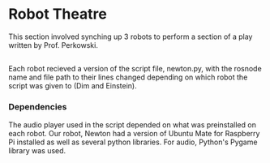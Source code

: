 # Robot Theatre

This section involved synching up 3 robots to perform a section of a play written by Prof. Perkowski. 

## 

Each robot recieved a version of the script file, newton.py, with the rosnode name and file path to their lines changed 
depending on which robot the script was given to (Dim and Einstein).

### Dependencies

The audio player used in the script depended on what was preinstalled on each robot. Our robot, Newton had a version of Ubuntu Mate for
Raspberry Pi installed as well as several python libraries. For audio, Python's Pygame library was used.
